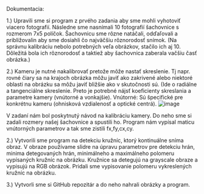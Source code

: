 Dokumentacia:

1.)
Upravili sme si program z prvého zadania aby sme mohli vyhotoviť viacero fotografií. Následne sme nasnímali 10 fotografií šachovnice s rozmerom 7x5 políčok. Šachovnicu sme rôzne natáčali, odďaľovali a približovalin aby sme dosiahli čo najväčšiu rôznorodosť snímok. (Na správnu kalibráciu nebolo potrebných veľa obrázkov, stačilo ich aj 10. Dôležitá bola ich rôznorodosť a taktiež aby šachovnica zaberala vačšiu časť obrázka.)

2.)
Kameru je nutné nakalibrovať pretože môže nastať skreslenie. Tj napr. rovné čiary sa na krajoch obrázka môžu javiť ako zakrivené alebo niektoré oblasti na obrázku sa môžu javiť bližšie ako v skutočnosti sú. (Ide o radiálne  a tangenciálne skreslenie.
Preto je potrebné nájsť koeficienty skreslania a parametre kamery (vnútorné a vonkajšie).
Vnútorné:
Sú špecifické pre konkrétnu kameru (ohnisková vzdialenosť a optické centrá).
![image](https://github.com/user-attachments/assets/6e5ff4e5-dfc9-4250-b020-ffc89d50316d)


V zadaní nám bol poskytnutý návod na kalibráciu kamery. Do neho sme si zadali rozmery našej šachovnice a spustili ho.
Program nám vypísal maticu vnútorných parametrov a tak sme zistili fx,fy,cx,cy.

2.)
Vytvorili sme program na detekciu kružníc, ktorý kontinuálne sníma obraz.
V obraze používame slidre na úpravu parametrov pre detekciu hrán, minima detegovaných hrán, minimálneho a maximálneho polomeru vypísaných kružníc na obrázku.
Kružnice sa detegujú na grayscale obraze a vypisujú na RGB obrázok.
Pridali sme vypisovanie polomeru vykreslených kružníc na obrázku.

3.) Vytvorli sme si GitHub repozitár a do neho nahrali obrázky a program.

